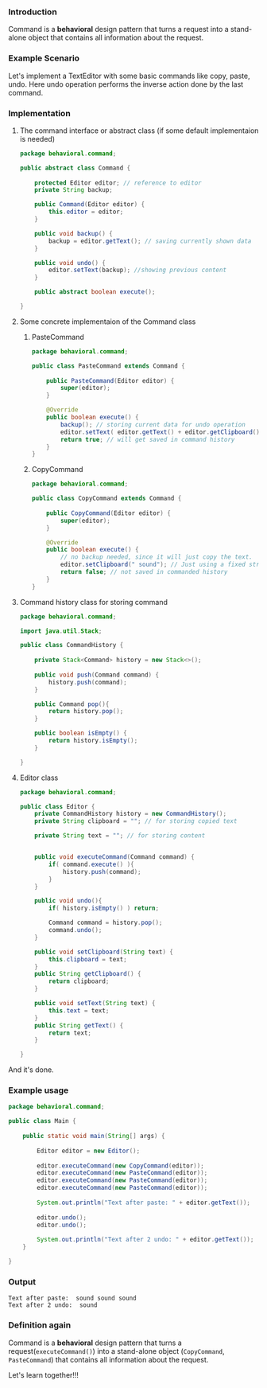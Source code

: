 ### Introduction
Command is a **behavioral** design pattern that turns a request into a stand-alone object that contains all information about the request.

### Example Scenario
Let's implement a TextEditor with some basic commands like copy, paste, undo. Here undo operation performs the inverse action done by the last command.

### Implementation
1. The command interface or abstract class (if some default implementaion is needed)
    ```java
    package behavioral.command;

    public abstract class Command {
        
        protected Editor editor; // reference to editor
        private String backup;

        public Command(Editor editor) {
            this.editor = editor;
        }

        public void backup() {
            backup = editor.getText(); // saving currently shown data
        }

        public void undo() {
            editor.setText(backup); //showing previous content
        }

        public abstract boolean execute();

    }
    ```
2. Some concrete implementaion of the Command class
    1. PasteCommand
        ```java
        package behavioral.command;

        public class PasteCommand extends Command {
            
            public PasteCommand(Editor editor) {
                super(editor);
            }

            @Override
            public boolean execute() {
                backup(); // storing current data for undo operation
                editor.setText( editor.getText() + editor.getClipboard());
                return true; // will get saved in command history
            }   
        }
        ```

    2. CopyCommand
        ```java
        package behavioral.command;

        public class CopyCommand extends Command {
            
            public CopyCommand(Editor editor) {
                super(editor);
            }

            @Override
            public boolean execute() {
                // no backup needed, since it will just copy the text.
                editor.setClipboard(" sound"); // Just using a fixed string for simplicity
                return false; // not saved in commanded history
            }
        }
        ```

3. Command history class for storing command
    ```java
    package behavioral.command;

    import java.util.Stack;

    public class CommandHistory {
        
        private Stack<Command> history = new Stack<>();
        
        public void push(Command command) {
            history.push(command);
        }

        public Command pop(){
            return history.pop();
        }

        public boolean isEmpty() {
            return history.isEmpty();
        }

    }
    ```
4. Editor class
    ```java
    package behavioral.command;

    public class Editor {
        private CommandHistory history = new CommandHistory();
        private String clipboard = ""; // for storing copied text

        private String text = ""; // for storing content


        public void executeCommand(Command command) {
            if( command.execute() ){
                history.push(command);
            }
        }

        public void undo(){
            if( history.isEmpty() ) return;

            Command command = history.pop();
            command.undo();
        }

        public void setClipboard(String text) {
            this.clipboard = text;
        }
        public String getClipboard() {
            return clipboard;
        }

        public void setText(String text) {
            this.text = text;
        }
        public String getText() {
            return text;
        }

    }
    ```

And it's done.

### Example usage
```java
package behavioral.command;

public class Main {
    
    public static void main(String[] args) {
        
        Editor editor = new Editor();
        
        editor.executeCommand(new CopyCommand(editor));
        editor.executeCommand(new PasteCommand(editor));
        editor.executeCommand(new PasteCommand(editor));
        editor.executeCommand(new PasteCommand(editor));
        
        System.out.println("Text after paste: " + editor.getText());
        
        editor.undo();
        editor.undo();
        
        System.out.println("Text after 2 undo: " + editor.getText());
    }

}
```

### Output
```
Text after paste:  sound sound sound
Text after 2 undo:  sound
```

### Definition again
Command is a **behavioral** design pattern that turns a request(`executeCommand()`) into a stand-alone object (`CopyCommand`, `PasteCommand`) that contains all information about the request.

Let's learn together!!!
